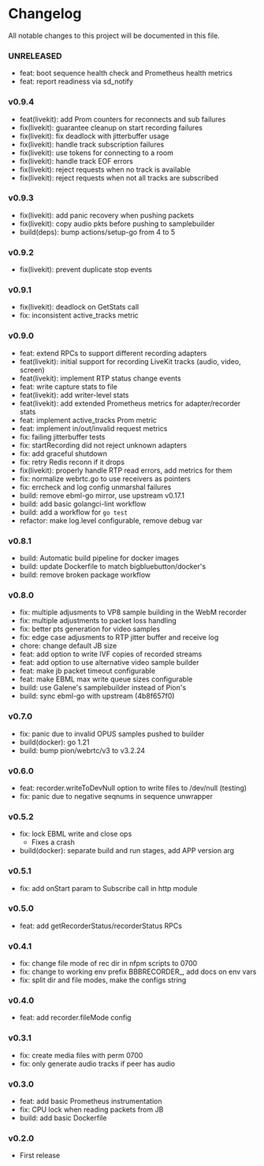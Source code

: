 # Changelog

All notable changes to this project will be documented in this file.

### UNRELEASED

* feat: boot sequence health check and Prometheus health metrics
* feat: report readiness via sd_notify

### v0.9.4

* feat(livekit): add Prom counters for reconnects and sub failures
* fix(livekit): guarantee cleanup on start recording failures
* fix(livekit): fix deadlock with jitterbuffer usage
* fix(livekit): handle track subscription failures
* fix(livekit): use tokens for connecting to a room
* fix(livekit): handle track EOF errors
* fix(livekit): reject requests when no track is available
* fix(livekit): reject requests when not all tracks are subscribed

### v0.9.3

* fix(livekit): add panic recovery when pushing packets
* fix(livekit): copy audio pkts before pushing to samplebuilder
* build(deps): bump actions/setup-go from 4 to 5

### v0.9.2

* fix(livekit): prevent duplicate stop events

### v0.9.1

* fix(livekit): deadlock on GetStats call
* fix: inconsistent active_tracks metric

### v0.9.0

* feat: extend RPCs to support different recording adapters
* feat(livekit): initial support for recording LiveKit tracks (audio, video, screen)
* feat(livekit): implement RTP status change events
* feat: write capture stats to file
* feat(livekit): add writer-level stats
* feat(livekit): add extended Prometheus metrics for adapter/recorder stats
* feat: implement active_tracks Prom metric
* feat: implement in/out/invalid request metrics
* fix: failing jitterbuffer tests
* fix: startRecording did not reject unknown adapters
* fix: add graceful shutdown
* fix: retry Redis reconn if it drops
* fix(livekit): properly handle RTP read errors, add metrics for them
* fix: normalize webrtc.go to use receivers as pointers
* fix: errcheck and log config unmarshal failures
* build: remove ebml-go mirror, use upstream v0.17.1
* build: add basic golangci-lint workflow
* build: add a workflow for `go test`
* refactor: make log.level configurable, remove debug var

### v0.8.1

* build: Automatic build pipeline for docker images
* build: update Dockerfile to match bigbluebutton/docker's
* build: remove broken package workflow

### v0.8.0

* fix: multiple adjusments to VP8 sample building in the WebM recorder
* fix: multiple adjustments to packet loss handling
* fix: better pts generation for video samples
* fix: edge case adjusments to RTP jitter buffer and receive log
* chore: change default JB size
* feat: add option to write IVF copies of recorded streams
* feat: add option to use alternative video sample builder
* feat: make jb packet timeout configurable
* feat: make EBML max write queue sizes configurable
* build: use Galene's samplebuilder instead of Pion's
* build: sync ebml-go with upstream (4b8f657f0)

### v0.7.0

* fix: panic due to invalid OPUS samples pushed to builder
* build(docker): go 1.21
* build: bump pion/webrtc/v3 to v3.2.24

### v0.6.0

* feat: recorder.writeToDevNull option to write files to /dev/null (testing)
* fix: panic due to negative seqnums in sequence unwrapper

### v0.5.2

* fix: lock EBML write and close ops
  - Fixes a crash
* build(docker): separate build and run stages, add APP version arg

### v0.5.1

* fix: add onStart param to Subscribe call in http module

### v0.5.0

* feat: add getRecorderStatus/recorderStatus RPCs

### v0.4.1

* fix: change file mode of rec dir in nfpm scripts to 0700
* fix: change to working env prefix BBBRECORDER_, add docs on env vars
* fix: split dir and file modes, make the configs string

### v0.4.0

* feat: add recorder.fileMode config

### v0.3.1

* fix: create media files with perm 0700
* fix: only generate audio tracks if peer has audio

### v0.3.0

* feat: add basic Prometheus instrumentation
* fix: CPU lock when reading packets from JB
* build: add basic Dockerfile

### v0.2.0

* First release
